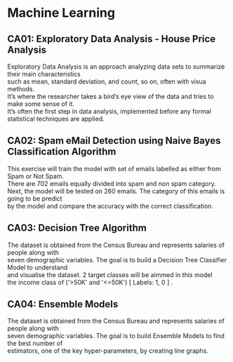 # Machine Learning

## CA01: Exploratory Data Analysis - House Price Analysis
Exploratory Data Analysis is an approach analyzing data sets to summarize their main characteristics \
such as mean, standard deviation, and count, so on, often with visua methods. \
It’s where the researcher takes a bird’s eye view of the data and tries to make some sense of it. \
It’s often the first step in data analysis, implemented before any formal statistical techniques are applied.

## CA02: Spam eMail Detection using Naive Bayes Classification Algorithm
This exercise will train the model with set of emails labelled as either from Spam or Not Spam. \
There are 702 emails equally divided into spam and non spam category. \
Next, the model will be tested on 260 emails. The category of this emails is going to be predict \
by the model and compare the accuracy with the correct classification. 

## CA03: Decision Tree Algorithm
The dataset is obtained from the Census Bureau and represents salaries of people along with \
seven demographic variables. The goal is to build a Decision Tree Classifier Model to understand \
and visualise the dataset. 2 target classes will be aimmed in this model \
the income class of ('>50K' and '<=50K') [ Labels: 1, 0 ] . 

## CA04: Ensemble Models
The dataset is obtained from the Census Bureau and represents salaries of people along with \
seven demographic variables. The goal is to build Ensemble Models to find the best number of \
estimators, one of the key hyper-parameters, by creating line graphs.